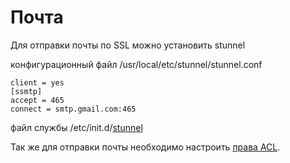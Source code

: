 # Почта

Для отправки почты по SSL можно установить stunnel

конфигурационный файл /usr/local/etc/stunnel/stunnel.conf

```text
client = yes
[ssmtp]
accept = 465
connect = smtp.gmail.com:465
```

файл службы /etc/init.d/[stunnel](https://yadi.sk/i/lvB2f17G3WnsAj)

Так же для отправки почты необходимо настроить [права ACL](https://bsoft.gitbook.io/wiki/administrirovanie/nastroika-oracle/prava-dostupa-acl).


